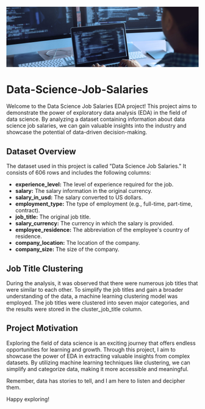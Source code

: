 ![Alt Text](tech_image.jpg)

# Data-Science-Job-Salaries

Welcome to the Data Science Job Salaries EDA project! This project aims to demonstrate the power of exploratory data analysis (EDA) in the field of data science. By analyzing a dataset containing information about data science job salaries, we can gain valuable insights into the industry and showcase the potential of data-driven decision-making.

## Dataset Overview
The dataset used in this project is called "Data Science Job Salaries." It consists of 606 rows and includes the following columns:

- **experience_level:** The level of experience required for the job.
- **salary:** The salary information in the original currency.
- **salary_in_usd:** The salary converted to US dollars.
- **employment_type:** The type of employment (e.g., full-time, part-time, contract).
- **job_title:** The original job title.
- **salary_currency:** The currency in which the salary is provided.
- **employee_residence:** The abbreviation of the employee's country of residence.
- **company_location:** The location of the company.
- **company_size:** The size of the company.


## Job Title Clustering
During the analysis, it was observed that there were numerous job titles that were similar to each other. To simplify the job titles and gain a broader understanding of the data, a machine learning clustering model was employed. The job titles were clustered into seven major categories, and the results were stored in the cluster_job_title column.


## Project Motivation
Exploring the field of data science is an exciting journey that offers endless opportunities for learning and growth. Through this project, I aim to showcase the power of EDA in extracting valuable insights from complex datasets. By utilizing machine learning techniques like clustering, we can simplify and categorize data, making it more accessible and meaningful.


Remember, data has stories to tell, and I am here to listen and decipher them.

Happy exploring!
